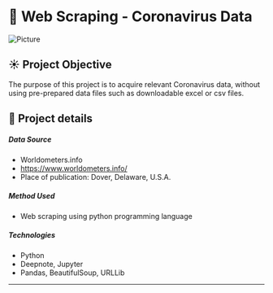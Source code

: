 # 🦠 Web Scraping - Coronavirus Data

<img src="https://images.unsplash.com/photo-1584036561566-baf8f5f1b144?ixlib=rb-1.2.1&ixid=MnwxMjA3fDB8MHxwaG90by1wYWdlfHx8fGVufDB8fHx8&auto=format&fit=crop&w=2064&q=80" alt="Picture"/>

<!--This project is a part of my [Coronavirus end-to-end Data Science Project](http://example.com).

### - - Project Status: [Completed]-->

## ☀️ Project Objective

The purpose of this project is to acquire relevant Coronavirus data, without using pre-prepared data files such as downloadable excel or csv files.

## 🚀 Project details

##### Data Source

- Worldometers.info
- https://www.worldometers.info/
- Place of publication: Dover, Delaware, U.S.A.

##### Method Used

- Web scraping using python programming language

##### Technologies

- Python
- Deepnote, Jupyter
- Pandas, BeautifulSoup, URLLib

---
